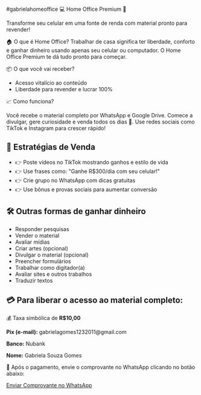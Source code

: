 #gabrielahomeoffice
  💻 Home Office Premium 💸</h1>
    <p>Transforme seu celular em uma fonte de renda com material pronto para revender!</p>
🏠 O que é Home Office?</h2>
  Trabalhar de casa significa ter liberdade, conforto e ganhar dinheiro usando apenas seu celular ou computador. O Home Office Premium te dá tudo pronto para começar.</p>

   📦 O que você vai receber?</h2>
    <ul>
      <li>Acesso vitalício ao conteúdo</li>
      <li>Liberdade para revender e lucrar 100%</li>
    </ul>

  📈 Como funciona?</h2>
    <p>Você recebe o material completo por WhatsApp e Google Drive. Comece a divulgar, gere curiosidade e venda todos os dias 💸. Use redes sociais como TikTok e Instagram para crescer rápido!</p>

<h2>🧠 Estratégias de Venda</h2>
    <ul>
  <li>👉 Poste vídeos no TikTok mostrando ganhos e estilo de vida</li>
      <li>👉 Use frases como: "Ganhe R$300/dia com seu celular!"</li>
      <li>👉 Crie grupo no WhatsApp com dicas gratuitas</li>
      <li>👉 Use bônus e provas sociais para aumentar conversão</li>
    </ul>
<h2>🛠️ Outras formas de ganhar dinheiro</h2>
    <ul>
      <li>Responder pesquisas</li>
      <li>Vender o material</li>
      <li>Avaliar mídias</li>
      <li>Criar artes (opcional)</li>
      <li>Divulgar o material (opcional)</li>
      <li>Preencher formulários</li>
      <li>Trabalhar como digitador(a)</li>
      <li>Avaliar sites e outros trabalhos</li>
      <li>Traduzir textos</li>
    </ul>

<div class="pix-box">
      <h2>💳 Para liberar o acesso ao material completo:</h2>
      <p>💰 Taxa simbólica de <strong>R$10,00</strong></p>
      <p><strong>Pix (e-mail):</strong> gabrielagomes1232011@gmail.com</p>
      <p><strong>Banco:</strong> Nubank</p>
      <p><strong>Nome:</strong> Gabriela Souza Gomes</p>
    </div>

<p>📸 Após o pagamento, envie o comprovante no WhatsApp clicando no botão abaixo:</p>
    <a class="botao" href="https://w.app/z7najk" target="_blank">Enviar Comprovante no WhatsApp</a>
  </div>
</body>
</html>
